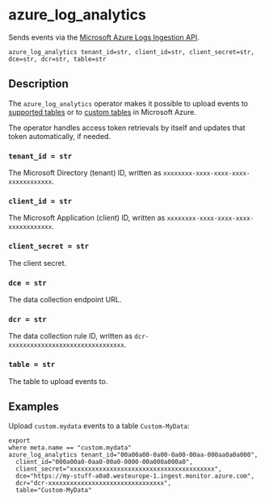 # azure_log_analytics

Sends events via the [Microsoft Azure Logs Ingestion API][api].

[api]: https://learn.microsoft.com/en-us/azure/azure-monitor/logs/logs-ingestion-api-overview

```tql
azure_log_analytics tenant_id=str, client_id=str, client_secret=str, dce=str, dcr=str, table=str
```

## Description

The `azure_log_analytics` operator makes it possible to upload events to
[supported tables][supported] or to [custom tables][custom] in Microsoft Azure.

[supported]: https://learn.microsoft.com/en-us/azure/azure-monitor/logs/logs-ingestion-api-overview#supported-tables
[custom]: https://learn.microsoft.com/en-us/azure/azure-monitor/logs/create-custom-table?tabs=azure-portal-1%2Cazure-portal-2%2Cazure-portal-3#create-a-custom-table

The operator handles access token retrievals by itself and updates that token
automatically, if needed.

### `tenant_id = str`

The Microsoft Directory (tenant) ID, written as
`xxxxxxxx-xxxx-xxxx-xxxx-xxxxxxxxxxxx`.

### `client_id = str`

The Microsoft Application (client) ID, written as
`xxxxxxxx-xxxx-xxxx-xxxx-xxxxxxxxxxxx`.

### `client_secret = str`

The client secret.

### `dce = str`

The data collection endpoint URL.

### `dcr = str`

The data collection rule ID, written as `dcr-xxxxxxxxxxxxxxxxxxxxxxxxxxxxxxxx`.

### `table = str`

The table to upload events to.

## Examples

Upload `custom.mydata` events to a table `Custom-MyData`:

```tql
export
where meta.name == "custom.mydata"
azure_log_analytics tenant_id="00a00a00-0a00-0a00-00aa-000aa0a0a000",
  client_id="000a00a0-0aa0-00a0-0000-00a000a000a0",
  client_secret="xxxxxxxxxxxxxxxxxxxxxxxxxxxxxxxxxxxxxxxx",
  dce="https://my-stuff-a0a0.westeurope-1.ingest.monitor.azure.com",
  dcr="dcr-xxxxxxxxxxxxxxxxxxxxxxxxxxxxxxxx",
  table="Custom-MyData"
```
